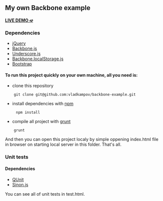 ## My own Backbone example

#### [LIVE DEMO ➫](http://vladkampov.github.io/backbone/)

### Dependencies
- [jQuery](http://code.jquery.com/jquery-2.1.4.min.js)
- [Backbone.js](http://backbonejs.org/backbone-min.js)
- [Underscore.js](http://underscorejs.org/underscore-min.js)
- [Backbone.localStorage.js](https://github.com/jeromegn/Backbone.localStorage)
- [Bootstrap](http://getbootstrap.com/)

#### To run this project quickly on your own machine, all you need is:
- clone this repository
```
    git clone git@github.com:vladkampov/backbone-example.git
```
- install dependencies with [npm](https://www.npmjs.com/)
```
     npm install
```
- compile all project with [grunt](http://gruntjs.com/)
```
    grunt
```

And then you can open this project localy by simple oppening index.html file in browser on starting local server in this folder. That's all.

### Unit tests
#### Dependencies
- [QUnit](http://qunitjs.com/)
- [Sinon.js](http://sinonjs.org/)

You can see all of unit tests in test.html. 